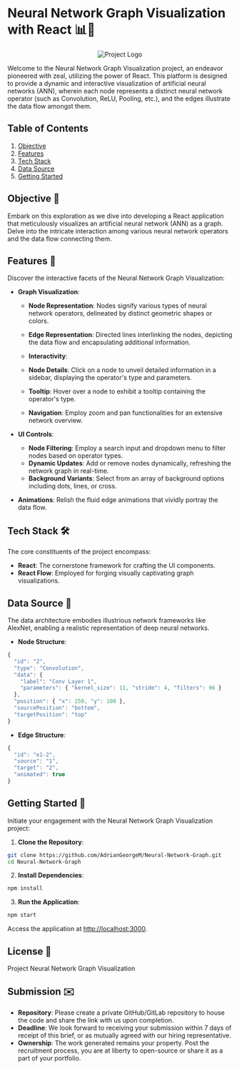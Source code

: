 # Neural Network Graph Visualization with React 📊🧠

<p align="center" borderRadius="10%">
  <img src="./public/logo.jpeg" alt="Project Logo">
</p>

Welcome to the Neural Network Graph Visualization project, an endeavor pioneered with zeal, utilizing the power of React. This platform is designed to provide a dynamic and interactive visualization of artificial neural networks (ANN), wherein each node represents a distinct neural network operator (such as Convolution, ReLU, Pooling, etc.), and the edges illustrate the data flow amongst them.

## Table of Contents

1. [Objective](#objective-🎯)
2. [Features](#features-🌟)
3. [Tech Stack](#tech-stack-🛠)
4. [Data Source](#data-source-📄)
5. [Getting Started](#getting-started-🚀)

## Objective 🎯

Embark on this exploration as we dive into developing a React application that meticulously visualizes an artificial neural network (ANN) as a graph. Delve into the intricate interaction among various neural network operators and the data flow connecting them.

## Features 🌟

Discover the interactive facets of the Neural Network Graph Visualization:

- **Graph Visualization**:
  - **Node Representation**: Nodes signify various types of neural network operators, delineated by distinct geometric shapes or colors.
  - **Edge Representation**: Directed lines interlinking the nodes, depicting the data flow and encapsulating additional information.

  - **Interactivity**:
  - **Node Details**: Click on a node to unveil detailed information in a sidebar, displaying the operator's type and parameters.
  - **Tooltip**: Hover over a node to exhibit a tooltip containing the operator's type.
  - **Navigation**: Employ zoom and pan functionalities for an extensive network overview.

- **UI Controls**:
  - **Node Filtering**: Employ a search input and dropdown menu to filter nodes based on operator types.
  - **Dynamic Updates**: Add or remove nodes dynamically, refreshing the network graph in real-time.
  - **Background Variants**: Select from an array of background options including dots, lines, or cross.

- **Animations**: Relish the fluid edge animations that vividly portray the data flow.

## Tech Stack 🛠

The core constituents of the project encompass:

- **React**: The cornerstone framework for crafting the UI components.
- **React Flow**: Employed for forging visually captivating graph visualizations.

## Data Source 📄
The data architecture embodies illustrious network frameworks like AlexNet, enabling a realistic representation of deep neural networks.

- **Node Structure**:
```js
{
  "id": "2",
  "type": "Convolution",
  "data": {
    "label": "Conv Layer 1",
    "parameters": { "kernel_size": 11, "stride": 4, "filters": 96 }
  },
  "position": { "x": 250, "y": 100 },
  "sourcePosition": "bottom",
  "targetPosition": "top"
}
```

- **Edge Structure**:
```js
{
  "id": "e1-2",
  "source": "1",
  "target": "2",
  "animated": true
}
```

## Getting Started 🚀

Initiate your engagement with the Neural Network Graph Visualization project:

1. **Clone the Repository**:
```bash
git clone https://github.com/AdrianGeorgeM/Neural-Network-Graph.git
cd Neural-Network-Graph
```

2. **Install Dependencies**:
```bash
npm install
```

3. **Run the Application**:
```bash
npm start
```

Access the application at [http://localhost:3000](http://localhost:3000).

## License 📝
Project Neural Network Graph Visualization

## Submission ✉️

- **Repository**: Please create a private GitHub/GitLab repository to house the code and share the link with us upon completion.
- **Deadline**: We look forward to receiving your submission within 7 days of receipt of this brief, or as mutually agreed with our hiring representative.
- **Ownership**: The work generated remains your property. Post the recruitment process, you are at liberty to open-source or share it as a part of your portfolio.
